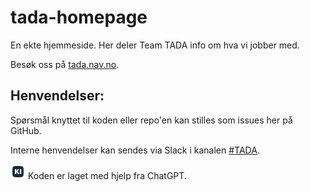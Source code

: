 # tada-homepage
En ekte hjemmeside.  Her deler Team TADA info om hva vi jobber med.

Besøk oss på [tada.nav.no](https://tada.nav.no/).

## Henvendelser:
Spørsmål knyttet til koden eller repo'en kan stilles som issues her på GitHub.

Interne henvendelser kan sendes via Slack i kanalen [#TADA](https://nav-it.slack.com/archives/C03CXENSLMV).

![KI](site/images/ki.png) Koden er laget med hjelp fra ChatGPT.

